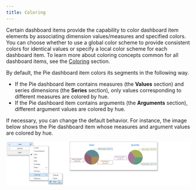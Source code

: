 ```yaml
---
title: Coloring
---
```

Certain dashboard items provide the capability to color dashboard item elements by associating dimension values/measures and specified colors. You can choose whether to use a global color scheme to provide consistent colors for identical values or specify a local color scheme for each dashboard item. To learn more about coloring concepts common for all dashboard items, see the [Coloring](../../../../../dashboard-for-desktop/articles/dashboard-designer/appearance-customization/coloring.md) section.

By default, the Pie dashboard item colors its segments in the following way.
* If the Pie dashboard item contains measures (the **Values** section) and series dimensions (the **Series** section), only values corresponding to different measures are colored by hue.
* If the Pie dashboard item contains arguments (the **Arguments** section), different argument values are colored by hue.

If necessary, you can change the default behavior. For instance, the image below shows the Pie dashboard item whose measures and argument values are colored by hue.

![Coloring_MeasuresColorByItem](../../../../images/Img25376.png)